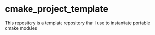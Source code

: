 # cmake_project_template
This repository is a template repository that I use to instantiate portable cmake modules
